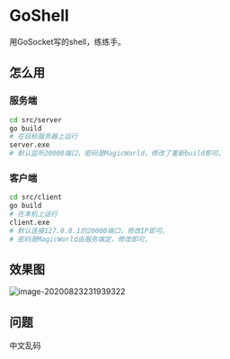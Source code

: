 # GoShell
用GoSocket写的shell，练练手。

## 怎么用

### 服务端

```bash
cd src/server
go build
# 在目标服务器上运行
server.exe
# 默认监听20000端口，密码是MagicWorld，修改了重新build即可。
```

### 客户端

```bash
cd src/client
go build
# 在本机上运行
client.exe
# 默认连接127.0.0.1的20000端口，修改IP即可。
# 密码是MagicWorld由服务端定，修改即可。
```



## 效果图

![image-20200823231939322](https://github.com/Kai5174/GoShell/README.assets/image-20200823231939322.png)



## 问题

中文乱码